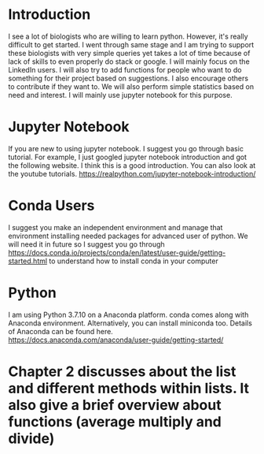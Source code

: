# Introduction
I see a lot of biologists who are willing to learn python. However, it's really difficult to get started. I went through same stage and I am trying to support these biologists with very simple queries yet takes a lot of time because of lack of skills to even properly do stack or google. I will mainly focus on the LinkedIn users. I will also try to add functions for people who want to do something for their project based on suggestions. I also encourage others to contribute if they want to. We will also perform simple statistics based on need and interest. I will mainly use jupyter notebook for this purpose. 

# Jupyter Notebook
If you are new to using jupyter notebook. I suggest you go through basic tutorial. For example, I just googled jupyter notebook introduction and got the following website. I think this is a good introduction. You can also look at the youtube tutorials. https://realpython.com/jupyter-notebook-introduction/

# Conda Users
I suggest you make an independent environment and manage that environment installing needed packages for advanced user of python. We will need it in future so I suggest you go through https://docs.conda.io/projects/conda/en/latest/user-guide/getting-started.html to understand how to install conda in your computer

# Python
I am using Python 3.7.10 on a Anaconda platform. conda comes along with Anaconda environment. Alternatively, you can install miniconda too. Details of Anaconda can be found here. https://docs.anaconda.com/anaconda/user-guide/getting-started/

# Chapter 2 discusses about the list and different methods within lists. It also give a brief overview about functions (average multiply and divide)
